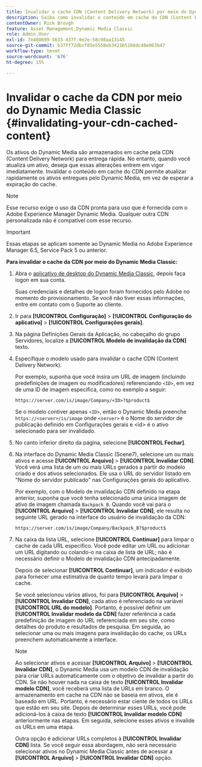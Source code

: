 ```yaml
---
title: Invalidar o cache CDN (Content Delivery Network) por meio do Dynamic Media Classic
description: Saiba como invalidar o conteúdo em cache do CDN (Content Delivery Network) para permitir que você atualize rapidamente os ativos entregues pelo Dynamic Media, em vez de esperar a expiração do cache.
contentOwner: Rick Brough
feature: Asset Management,Dynamic Media Classic
role: Admin,User
exl-id: 7e488699-5633-437f-9e2e-58c98aa13145
source-git-commit: b37ff72dbcf85e5558eb3421b5168dc48e063b47
workflow-type: tm+mt
source-wordcount: '676'
ht-degree: 15%

---
```


# Invalidar o cache da CDN por meio do Dynamic Media Classic {#invalidating-your-cdn-cached-content}

Os ativos do Dynamic Media são armazenados em cache pela CDN (Content Delivery Network) para entrega rápida. No entanto, quando você atualiza um ativo, deseja que essas alterações entrem em vigor imediatamente. Invalidar o conteúdo em cache do CDN permite atualizar rapidamente os ativos entregues pelo Dynamic Media, em vez de esperar a expiração do cache.

>[!NOTE]
>
>Esse recurso exige o uso da CDN pronta para uso que é fornecida com o Adobe Experience Manager Dynamic Media. Qualquer outra CDN personalizada não é compatível com esse recurso.

>[!IMPORTANT]
>
>Essas etapas se aplicam somente ao Dynamic Media no Adobe Experience Manager 6.5, Service Pack 5 ou anterior. <!-- If you are using Dynamic Media in AEM as a Cloud Service, [use the new steps found here](/help/assets/invalidate-cdn-cache-dynamic-media.md). -->

<!-- REMOVED MARCH 28, 2022 BECAUSE OF 404; NO REDIRECT WAS PUT IN PLACE BY SUPPORT See also [Cache overview in Dynamic Media Classic](https://helpx.adobe.com/experience-manager/scene7/kb/base/caching-questions/scene7-caching-overview.html). -->

**Para invalidar o cache da CDN por meio do Dynamic Media Classic:**

1. Abra o [aplicativo de desktop do Dynamic Media Classic](https://experienceleague.adobe.com/docs/dynamic-media-classic/using/getting-started/signing-out.html#getting-started), depois faça logon em sua conta.

   Suas credenciais e detalhes de logon foram fornecidos pelo Adobe no momento do provisionamento. Se você não tiver essas informações, entre em contato com o Suporte ao cliente.

1. Ir para **[!UICONTROL Configuração]** > **[!UICONTROL Configuração do aplicativo]** > **[!UICONTROL Configurações gerais]**.
1. Na página Definições Gerais da Aplicação, no cabeçalho do grupo Servidores, localize a **[!UICONTROL Modelo de invalidação da CDN]** texto.

1. Especifique o modelo usado para invalidar o cache CDN (Content Delivery Network).

   Por exemplo, suponha que você insira um URL de imagem (incluindo predefinições de imagem ou modificadores) referenciando `<ID>`, em vez de uma ID de imagem específica, como no exemplo a seguir:

   `https://server.com/is/image/Company/<ID>?$product$`

   Se o modelo contiver apenas `<ID>`, então o Dynamic Media preenche `https://<server>/is/image` onde `<server>` é o Nome do servidor de publicação definido em Configurações gerais e &lt;id> é o ativo selecionado para ser invalidado.

1. No canto inferior direito da página, selecione **[!UICONTROL Fechar]**.
1. Na interface do Dynamic Media Classic (Scene7), selecione um ou mais ativos e acesse **[!UICONTROL Arquivo]** > **[!UICONTROL Invalidar CDN]**. Você verá uma lista de um ou mais URLs gerados a partir do modelo criado e dos ativos selecionados. Ele usa o URL do servidor listado em &quot;Nome do servidor publicado&quot; nas Configurações gerais do aplicativo.

   Por exemplo, com o Modelo de invalidação CDN definido na etapa anterior, suponha que você tenha selecionado uma única imagem de ativo de imagem chamada `Backpack_B`. Quando você vai para o **[!UICONTROL Arquivo]** > **[!UICONTROL Invalidar CDN]**, ele resulta no seguinte URL gerado na interface do usuário de invalidação da CDN:

   `https://server.com/is/image/Company/Backpack_B?$product$`

1. Na caixa da lista URL, selecione **[!UICONTROL Continuar]** para limpar o cache de cada URL específico. Você pode editar um URL ou adicionar um URL digitando ou colando-o na caixa de lista de URL; não é necessário definir o Modelo de invalidação CDN antecipadamente.

   Depois de selecionar **[!UICONTROL Continuar]**, um indicador é exibido para fornecer uma estimativa de quanto tempo levará para limpar o cache.

   Se você selecionou vários ativos, foi para **[!UICONTROL Arquivo]** > **[!UICONTROL Invalidar CDN]**, cada ativo é referenciado na variável **[!UICONTROL URL do modelo]**. Portanto, é possível definir um **[!UICONTROL Invalidar modelo da CDN]** fazer referência a cada predefinição de imagem do URL referenciada em seu site, como detalhes do produto e resultados de pesquisa. Em seguida, ao selecionar uma ou mais imagens para invalidação do cache, os URLs preenchem automaticamente a interface.

   >[!NOTE]
   >
   >Ao selecionar ativos e acessar **[!UICONTROL Arquivo]** > **[!UICONTROL Invalidar CDN]**, o Dynamic Media usa um modelo CDN de invalidação para criar URLs automaticamente com o objetivo de invalidar a partir do CDN. Se não houver nada na caixa de texto **[!UICONTROL Invalidar modelo CDN]**, você receberá uma lista de URLs em branco. O armazenamento em cache na CDN não se baseia em ativos, ele é baseado em URL. Portanto, é necessário estar ciente de todos os URLs que estão em seu site. Depois de determinar esses URLs, você pode adicioná-los à caixa de texto **[!UICONTROL Invalidar modelo CDN]** anteriormente nas etapas. Em seguida, selecione esses ativos e invalide os URLs em uma etapa.
   >
   >Outra opção é adicionar URLs completos à **[!UICONTROL Invalidar CDN]** lista. Se você seguir essa abordagem, não será necessário selecionar ativos no Dynamic Media Classic antes de acessar a **[!UICONTROL Arquivo]** > **[!UICONTROL Invalidar CDN]** opção.
